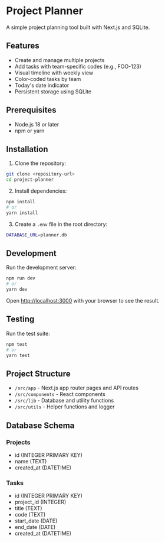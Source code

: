 # Project Planner

A simple project planning tool built with Next.js and SQLite.

## Features

- Create and manage multiple projects
- Add tasks with team-specific codes (e.g., FOO-123)
- Visual timeline with weekly view
- Color-coded tasks by team
- Today's date indicator
- Persistent storage using SQLite

## Prerequisites

- Node.js 18 or later
- npm or yarn

## Installation

1. Clone the repository:
```bash
git clone <repository-url>
cd project-planner
```

2. Install dependencies:
```bash
npm install
# or
yarn install
```

3. Create a `.env` file in the root directory:
```bash
DATABASE_URL=planner.db
```

## Development

Run the development server:

```bash
npm run dev
# or
yarn dev
```

Open [http://localhost:3000](http://localhost:3000) with your browser to see the result.

## Testing

Run the test suite:

```bash
npm test
# or
yarn test
```

## Project Structure

- `/src/app` - Next.js app router pages and API routes
- `/src/components` - React components
- `/src/lib` - Database and utility functions
- `/src/utils` - Helper functions and logger

## Database Schema

### Projects
- id (INTEGER PRIMARY KEY)
- name (TEXT)
- created_at (DATETIME)

### Tasks
- id (INTEGER PRIMARY KEY)
- project_id (INTEGER)
- title (TEXT)
- code (TEXT)
- start_date (DATE)
- end_date (DATE)
- created_at (DATETIME) 